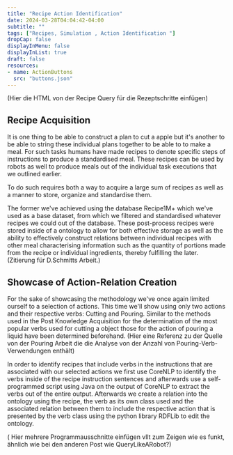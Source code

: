 ```yaml
---
title: "Recipe Action Identification"
date: 2024-03-28T04:04:42-04:00
subtitle: ""
tags: ["Recipes, Simulation , Action Identification "]
dropCap: false
displayInMenu: false
displayInList: true
draft: false
resources:
- name: ActionButtons
  src: "buttons.json"
---
```


(Hier die HTML von der Recipe Query für die Rezeptschritte einfügen)




## Recipe Acquisition
It is one thing to be able to construct a plan to cut a apple but it's another to be able to string these individual plans together to be able to to make a meal. For such tasks humans have made recipes to denote specific steps of instructions to produce a standardised meal. These recipes can be used by robots as well to produce meals out of the individual task executions that we outlined earlier. 

To do such requires both a way to acquire a large sum of recipes as well as a manner to store, organize and standardise them. 

The former we've achieved using the database Recipe1M+ which we've used as a base dataset, from which we filtered and standardised whatever recipes we could out of the database. These post-process recipes were stored inside of a ontology to allow for both effective storage as well as the ability to effectively construct relations between individual recipes with other meal characterising information such as the quantity of portions made from the recipe or individual ingredients, thereby fulfilling the later. (Zitierung für D.Schmitts Arbeit.) 


## Showcase of Action-Relation Creation
For the sake of showcasing the methodology we've once again limited ourself to a selection of actions. This time we'll show using only two actions and their respective verbs: Cutting and Pouring. Similar to the methods used in the Post Knowledge Acquisition for the determination of the most popular verbs used for cutting a object those for the action of pouring a liquid have been determined beforehand. (Hier eine Referenz zu der Quelle von der Pouring Arbeit die die Analyse von der Anzahl von Pouring-Verb-Verwendungen enthält)

In order to identify recipes that include verbs in the instructions that are associated with our selected actions we first use CoreNLP to identify the verbs inside of the recipe instruction sentences and afterwards use a self-programmed script using Java on the output of CoreNLP to extract the verbs out of the entire output. Afterwards we create a relation into the ontology using the recipe, the verb as its own class used and the associated relation between them to include the respective action that is presented by the verb class using the python library RDFLib to edit the ontology. 

( Hier mehrere Programmausschnitte einfügen vllt zum Zeigen wie es funkt, ähnlich wie bei den anderen Post wie QueryLikeARobot?) 





